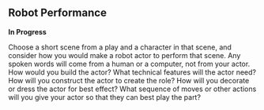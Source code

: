 ## Robot Performance 
**In Progress**

Choose a short scene from a play and a character in that scene, and consider how you would make a robot actor to perform that scene. Any spoken words will come from a human or a computer, not from your actor.
How would you build the actor?
What technical features will the actor need?
How will you construct the actor to create the role?
How will you decorate or dress the actor for best effect?
What sequence of moves or other actions will you give your actor so that they can best play the part?
